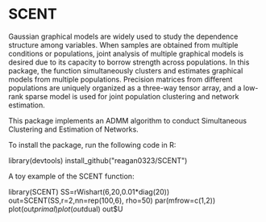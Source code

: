 # SCENT
Gaussian graphical models are widely used to study the dependence structure among variables. When samples are obtained from multiple conditions or populations, joint analysis of multiple graphical models is desired due to its capacity to borrow strength across populations. In this package, the function simultaneously clusters and estimates graphical models from multiple populations. Precision matrices from different populations are uniquely organized as a three-way tensor array, and a low-rank sparse model is used for joint population clustering and network estimation. 

This package implements an ADMM algorithm to conduct Simultaneous Clustering and Estimation of Networks.

To install the package, run the following code in R:

library(devtools)
install_github("reagan0323/SCENT")

A toy example of the SCENT function:

library(SCENT)
SS=rWishart(6,20,0.01*diag(20))
out=SCENT(SS,r=2,nn=rep(100,6),
              rho=50)
par(mfrow=c(1,2))
plot(out$primal)
plot(out$dual)
out$U
